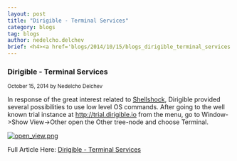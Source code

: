 ```yaml
---
layout: post
title: "Dirigible - Terminal Services"
category: blogs
tag: blogs
author: nedelcho.delchev
brief: <h4><a href='blogs/2014/10/15/blogs_dirigible_terminal_services.html'>Dirigible - Terminal Services</a></h4> <sub class="post-info">October 15, 2014 by Nedelcho Delchev</sub></br> In response of the great interest related to Shellshock, Dirigible provided several possibilities to use low level OS commands...<br>
---
```


### Dirigible - Terminal Services

<sub class="post-info">October 15, 2014 by Nedelcho Delchev</sub>

In response of the great interest related to <a class="jive-link-external-small" href="http://en.wikipedia.org/wiki/Shellshock_(software_bug)">Shellshock</a>, Dirigible provided several possibilities to use low level OS commands.
After going to the well known trial instance at <a class="jive-link-external-small" href="http://trial.dirigible.io/">http://trial.dirigible.io</a> from the menu, go to Window-&gt;Show View-&gt;Other open the Other tree-node and choose Terminal.<br>

<a href="http://scn.sap.com/servlet/JiveServlet/downloadImage/38-115086-563590/620-338/terminal_full.png"><img alt="open_view.png" class="jive-image" src="http://scn.sap.com/servlet/JiveServlet/downloadImage/38-115086-563590/620-338/terminal_full.png"></a><br>



Full Article Here: [Dirigible - Terminal Services](http://scn.sap.com/community/developer-center/cloud-platform/blog/2014/10/15/dirigible--terminal-services)
